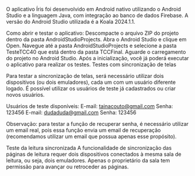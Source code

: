 O aplicativo Íris foi desenvolvido em Android nativo utilizando o Android Studio e a linguagem Java, com integração ao banco de dados Firebase. A versão do Android Studio utilizada é a Koala 2024.1.1.

Como abrir e testar o aplicativo:
Descompacte o arquivo ZIP do projeto dentro da pasta AndroidStudioProjects.
Abra o Android Studio e clique em Open. Navegue até a pasta AndroidStudioProjects e selecione a pasta TesteTCC40 que está dentro da pasta TCCFinal.
Aguarde o carregamento do projeto no Android Studio. Após a inicialização, você já poderá executar o aplicativo para realizar os testes.
Testes com sincronização de telas

Para testar a sincronização de telas, será necessário utilizar dois dispositivos (ou dois emuladores), cada um com um usuário diferente logado. É possível utilizar os usuários de teste já cadastrados ou criar novos usuários.

Usuários de teste disponíveis:
E-mail: tainacouto@gmail.com
Senha: 123456
E-mail: dudaduda@gmail.com
Senha: 123456

Observação: para testar a função de recuperar senha, é necessário utilizar um email real, pois essa função envia um email de recuperação (recomendamos utilizar um email que possua apenas esse propósito).

Teste da leitura sincronizada
A funcionalidade de sincronização das páginas de leitura requer dois dispositivos conectados à mesma sala de leitura, ou seja, dois emuladores. Apenas o proprietário da sala tem permissão para avançar ou retroceder as páginas.
